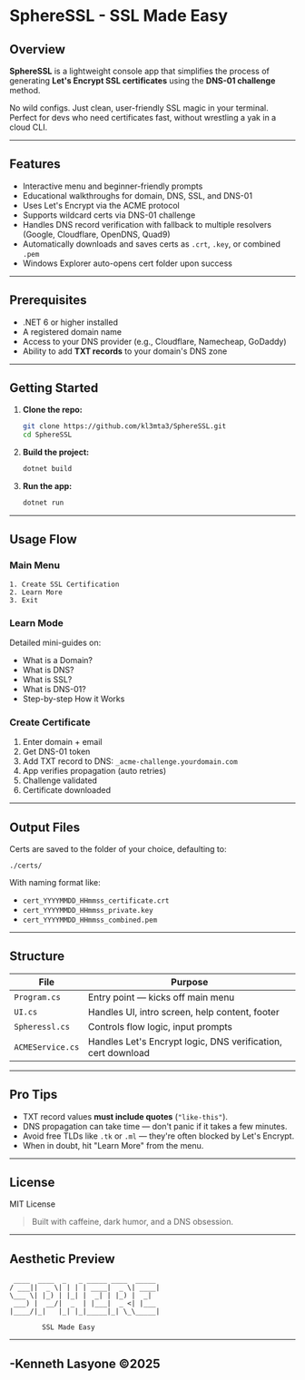 # SphereSSL - SSL Made Easy

## Overview

**SphereSSL** is a lightweight console app that simplifies the process of generating **Let's Encrypt SSL certificates** using the **DNS-01 challenge** method.

No wild configs. Just clean, user-friendly SSL magic in your terminal.  
Perfect for devs who need certificates fast, without wrestling a yak in a cloud CLI.

---

## Features

- Interactive menu and beginner-friendly prompts
- Educational walkthroughs for domain, DNS, SSL, and DNS-01
- Uses Let's Encrypt via the ACME protocol
- Supports wildcard certs via DNS-01 challenge
- Handles DNS record verification with fallback to multiple resolvers (Google, Cloudflare, OpenDNS, Quad9)
- Automatically downloads and saves certs as `.crt`, `.key`, or combined `.pem`
- Windows Explorer auto-opens cert folder upon success

---

## Prerequisites

- .NET 6 or higher installed
- A registered domain name
- Access to your DNS provider (e.g., Cloudflare, Namecheap, GoDaddy)
- Ability to add **TXT records** to your domain's DNS zone

---

## Getting Started

1. **Clone the repo:**

    ```bash
    git clone https://github.com/kl3mta3/SphereSSL.git
    cd SphereSSL
    ```

2. **Build the project:**

    ```bash
    dotnet build
    ```

3. **Run the app:**

    ```bash
    dotnet run
    ```

---

## Usage Flow

### Main Menu

```text
1. Create SSL Certification
2. Learn More
3. Exit
```

### Learn Mode

Detailed mini-guides on:

- What is a Domain?
- What is DNS?
- What is SSL?
- What is DNS-01?
- Step-by-step How it Works

### Create Certificate

1. Enter domain + email
2. Get DNS-01 token
3. Add TXT record to DNS: `_acme-challenge.yourdomain.com`
4. App verifies propagation (auto retries)
5. Challenge validated
6. Certificate downloaded 

---

## Output Files

Certs are saved to the folder of your choice, defaulting to:

```
./certs/
```

With naming format like:

- `cert_YYYYMMDD_HHmmss_certificate.crt`
- `cert_YYYYMMDD_HHmmss_private.key`
- `cert_YYYYMMDD_HHmmss_combined.pem`

---

## Structure

| File               | Purpose                                          |
|--------------------|--------------------------------------------------|
| `Program.cs`       | Entry point — kicks off main menu               |
| `UI.cs`            | Handles UI, intro screen, help content, footer  |
| `Spheressl.cs`     | Controls flow logic, input prompts              |
| `ACMEService.cs`   | Handles Let's Encrypt logic, DNS verification, cert download |

---

## Pro Tips

- TXT record values **must include quotes** (`"like-this"`).
- DNS propagation can take time — don't panic if it takes a few minutes.
- Avoid free TLDs like `.tk` or `.ml` — they're often blocked by Let's Encrypt.
- When in doubt, hit "Learn More" from the menu.



---

## License

MIT License

> Built with caffeine, dark humor, and a DNS obsession.

---

## Aesthetic Preview

```
 ____  ____  _   _ _____ ____  _____  
/ ___||  _ \| | | | ____|  _ \| ____| 
\___ \| |_) | |_| |  _| | |_) |  _|    
 ___) |  __/|  _  | |___|  _ <| |___   
|____/|_|   |_| |_|_____|_| \_\_____| 

        SSL Made Easy
```

---

## -Kenneth Lasyone ©2025
